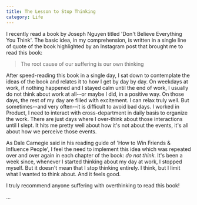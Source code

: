 ```yaml
---
title: The Lesson to Stop Thinking
category: Life
---
```


I recently read a book by Joseph Nguyen titled 'Don't Believe Everything You Think'. The basic idea, in my comprehension, is written in a single line of quote of the book highlighted by an Instagram post that brought me to read this book: 

> The root cause of our suffering is our own thinking

<!-- more -->

After speed-reading this book in a single day, I sat down to contemplate the ideas of the book and relates it to how I get by day by day. On weekdays at work, if nothing happened and I stayed calm until the end of work, I usually do not think about work at all--or maybe I did, in a positive way. On those days, the rest of my day are filled with excitement. I can relax truly well. But sometimes--and very often--it is difficult to avoid bad days. I worked in Product, I need to interact with cross-department in daily basis to organize the work. There are just days where I over-think about those interactions until I slept. It hits me pretty well about how it's not about the events, it's all about how we perceive those events. 

As Dale Carnegie said in his reading guide of 'How to Win Friends & Influence People', I feel the need to implement this idea which was repeated over and over again in each chapter of the book: *do not think*. It's been a week since, whenever I started thinking about my day at work, I stopped myself. But it doesn't mean that I stop thinking entirely. I think, but I limit what I wanted to think about. And it feels good.

I truly recommend anyone suffering with overthinking to read this book!

...